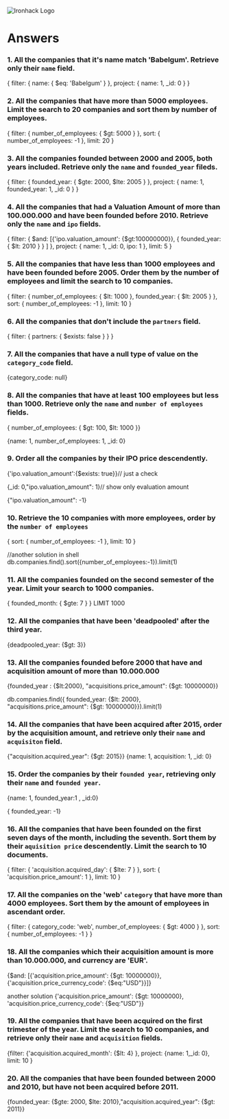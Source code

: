 ![Ironhack Logo](https://i.imgur.com/1QgrNNw.png)

# Answers

### 1. All the companies that it's name match 'Babelgum'. Retrieve only their `name` field.

{ filter: {
  name: {
   $eq: 'Babelgum'
  }
 },
 project: {
  name: 1,
  _id: 0
 }
}

### 2. All the companies that have more than 5000 employees. Limit the search to 20 companies and sort them by **number of employees**.

{
 filter: {
  number_of_employees: {
   $gt: 5000
  }
 },
 sort: {
  number_of_employees: -1
 },
 limit: 20
}

### 3. All the companies founded between 2000 and 2005, both years included. Retrieve only the `name` and `founded_year` fileds.

{
 filter: {
  founded_year: {
   $gte: 2000,
   $lte: 2005
  }
 },
 project: {
  name: 1,
  founded_year: 1,
  _id: 0
 }
}

### 4. All the companies that had a Valuation Amount of more than 100.000.000 and have been founded before 2010. Retrieve only the `name` and `ipo` fields.

{
 filter: {
  $and: [{'ipo.valuation_amount': {$gt:100000000}},
   {
    founded_year: {
     $lt: 2010
    }
   }
  ]
 },
 project: {
  name: 1,
  _id: 0,
  ipo: 1
 },
 limit: 5
}

### 5. All the companies that have less than 1000 employees and have been founded before 2005. Order them by the number of employees and limit the search to 10 companies.

{
 filter: {
  number_of_employees: {
   $lt: 1000
  },
  founded_year: {
   $lt: 2005
  }
 },
 sort: {
  number_of_employees: -1
 },
 limit: 10
}

### 6. All the companies that don't include the `partners` field.

{
 filter: {
  partners: {
   $exists: false
  }
 }
}

### 7. All the companies that have a null type of value on the `category_code` field.

{category_code: null}

### 8. All the companies that have at least 100 employees but less than 1000. Retrieve only the `name` and `number of employees` fields.

{ number_of_employees: { $gt: 100, $lt: 1000 }}

{name: 1, number_of_employees: 1, _id: 0}
### 9. Order all the companies by their IPO price descendently.
{'ipo.valuation_amount':{$exists: true}}// just a check

{_id: 0,"ipo.valuation_amount": 1}// show only evaluation amount

{"ipo.valuation_amount": -1}

### 10. Retrieve the 10 companies with more employees, order by the `number of employees`
{
 sort: {
  number_of_employees: -1
 },
 limit: 10
}


//another solution in shell
db.companies.find().sort({number_of_employees:-1}).limit(1)

### 11. All the companies founded on the second semester of the year. Limit your search to 1000 companies.

{
 founded_month: {
  $gte: 7
 }
}
LIMIT
1000




### 12. All the companies that have been 'deadpooled' after the third year.

{deadpooled_year: {$gt: 3}}

### 13. All the companies founded before 2000 that have and acquisition amount of more than 10.000.000
{founded_year : {$lt:2000},  "acquisitions.price_amount": {$gt: 10000000}}

db.companies.find({ founded_year: {$lt: 2000}, "acquisitions.price_amount": {$gt: 10000000}}).limit(1)
### 14. All the companies that have been acquired after 2015, order by the acquisition amount, and retrieve only their `name` and `acquisiton` field.
{"acquisition.acquired_year": {$gt: 2015}}
{name: 1, acquisition: 1, _id: 0}


### 15. Order the companies by their `founded year`, retrieving only their `name` and `founded year`.
{name: 1, founded_year:1 , _id:0}

{ founded_year: -1}

### 16. All the companies that have been founded on the first seven days of the month, including the seventh. Sort them by their `aquisition price` descendently. Limit the search to 10 documents.

{
 filter: {
  'acquisition.acquired_day': {
   $lte: 7
  }
 },
 sort: {
  'acquisition.price_amount': 1
 },
 limit: 10
}

### 17. All the companies on the 'web' `category` that have more than 4000 employees. Sort them by the amount of employees in ascendant order.

{
 filter: {
  category_code: 'web',
  number_of_employees: {
   $gt: 4000
  }
 },
 sort: {
  number_of_employees: -1
 }
}

### 18. All the companies which their acquisition amount is more than 10.000.000, and currency are 'EUR'.

{$and: [{'acquisition.price_amount': {$gt: 10000000}}, {'acquisition.price_currency_code': {$eq:"USD"}}]}

another solution
{'acquisition.price_amount': {$gt: 10000000}, 'acquisition.price_currency_code': {$eq:"USD"}}

### 19. All the companies that have been acquired on the first trimester of the year. Limit the search to 10 companies, and retrieve only their `name` and `acquisition` fields.

{filter: {'acquisition.acquired_month': {$lt: 4} },
project: {name: 1,_id: 0},
limit: 10
}


### 20. All the companies that have been founded between 2000 and 2010, but have not been acquired before 2011.
{founded_year: {$gte: 2000, $lte: 2010},"acquisition.acquired_year": {$gt: 2011}}